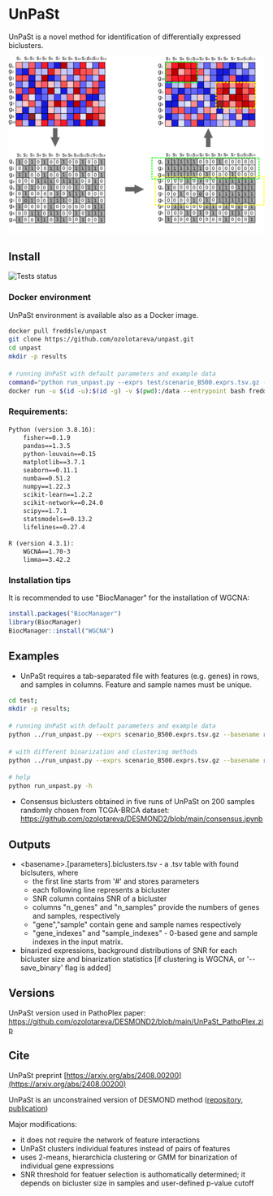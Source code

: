 # UnPaSt

UnPaSt is a novel method for identification of differentially expressed biclusters.

![alt text](./poster/DESMOND2_steps2.png)


## Install
![Tests status](https://github.com/ozolotareva/unpast/actions/workflows/run_tests.yml/badge.svg)

### Docker environment
UnPaSt environment is available also as a Docker image.

```bash
docker pull freddsle/unpast
git clone https://github.com/ozolotareva/unpast.git
cd unpast
mkdir -p results

# running UnPaSt with default parameters and example data
command="python run_unpast.py --exprs test/scenario_B500.exprs.tsv.gz --basename results/scenario_B500"
docker run -u $(id -u):$(id -g) -v $(pwd):/data --entrypoint bash freddsle/unpast -c "cd /data && $command"
```


### Requirements:
```
Python (version 3.8.16):
    fisher==0.1.9
    pandas==1.3.5
    python-louvain==0.15
    matplotlib==3.7.1
    seaborn==0.11.1
    numba==0.51.2
    numpy==1.22.3
    scikit-learn==1.2.2
    scikit-network==0.24.0
    scipy==1.7.1
    statsmodels==0.13.2
    lifelines==0.27.4

R (version 4.3.1):
    WGCNA==1.70-3
    limma==3.42.2
```

### Installation tips

It is recommended to use "BiocManager" for the installation of WGCNA:
```R
install.packages("BiocManager")
library(BiocManager)
BiocManager::install("WGCNA")
```

## Examples
* UnPaSt requires a tab-separated file with features (e.g. genes) in rows, and samples in columns. Feature and sample names must be unique.

```bash
cd test;
mkdir -p results;

# running UnPaSt with default parameters and example data
python ../run_unpast.py --exprs scenario_B500.exprs.tsv.gz --basename results/scenario_B500

# with different binarization and clustering methods
python ../run_unpast.py --exprs scenario_B500.exprs.tsv.gz --basename results/scenario_B500 --binarization ward --clustering Louvain

# help
python run_unpast.py -h
```

* Consensus biclusters obtained in five runs of UnPaSt on 200 samples randomly chosen from TCGA-BRCA dataset: https://github.com/ozolotareva/DESMOND2/blob/main/consensus.ipynb

## Outputs
* \<basename\>.[parameters].biclusters.tsv - a .tsv table with found biclsuters, where
    - the first line starts from '#' and stores parameters
    - each following line represents a bicluster
    - SNR column contains SNR of a bicluster
    - columns "n_genes" and "n_samples" provide the numbers of genes and samples, respectively
    - "gene","sample" contain gene and sample names respectively
    - "gene_indexes" and  "sample_indexes" - 0-based gene and sample indexes in the input matrix.
* binarized expressions, background distributions of SNR for each bicluster size and binarization statistics [if clustering is WGCNA,  or  '--save_binary' flag is added]

## Versions
UnPaSt version used in PathoPlex paper: https://github.com/ozolotareva/DESMOND2/blob/main/UnPaSt_PathoPlex.zip

## Cite
UnPaSt preprint [https://arxiv.org/abs/2408.00200](https://arxiv.org/abs/2408.00200)

UnPaSt is an unconstrained version of DESMOND method ([repository](https://github.com/ozolotareva/DESMOND), [publication](https://academic.oup.com/bioinformatics/article/37/12/1691/6039116?login=true))

Major modifications:
 * it does not require the network of feature interactions
 * UnPaSt clusters individual features instead of pairs of features
 * uses 2-means, hierarchicla clustering or GMM for binarization of individual gene expressions
 * SNR threshold for featuer selection is authomatically determined; it depends on bicluster size in samples and user-defined p-value cutoff
